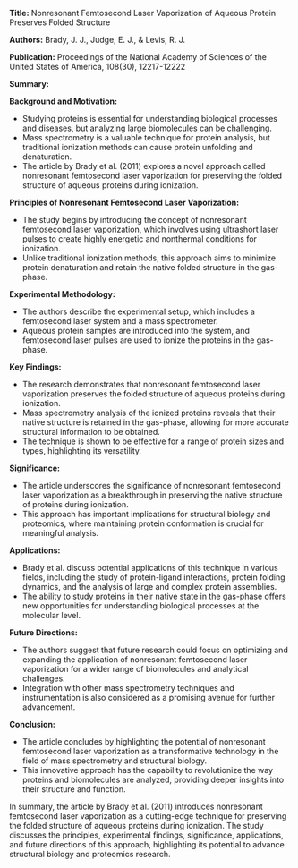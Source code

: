 **Title:** Nonresonant Femtosecond Laser Vaporization of Aqueous Protein Preserves Folded Structure

**Authors:** Brady, J. J., Judge, E. J., & Levis, R. J.

**Publication:** Proceedings of the National Academy of Sciences of the United States of America, 108(30), 12217-12222

**Summary:**

**Background and Motivation:**

- Studying proteins is essential for understanding biological processes and diseases, but analyzing large biomolecules can be challenging.
- Mass spectrometry is a valuable technique for protein analysis, but traditional ionization methods can cause protein unfolding and denaturation.
- The article by Brady et al. (2011) explores a novel approach called nonresonant femtosecond laser vaporization for preserving the folded structure of aqueous proteins during ionization.

**Principles of Nonresonant Femtosecond Laser Vaporization:**

- The study begins by introducing the concept of nonresonant femtosecond laser vaporization, which involves using ultrashort laser pulses to create highly energetic and nonthermal conditions for ionization.
- Unlike traditional ionization methods, this approach aims to minimize protein denaturation and retain the native folded structure in the gas-phase.

**Experimental Methodology:**

- The authors describe the experimental setup, which includes a femtosecond laser system and a mass spectrometer.
- Aqueous protein samples are introduced into the system, and femtosecond laser pulses are used to ionize the proteins in the gas-phase.

**Key Findings:**

- The research demonstrates that nonresonant femtosecond laser vaporization preserves the folded structure of aqueous proteins during ionization.
- Mass spectrometry analysis of the ionized proteins reveals that their native structure is retained in the gas-phase, allowing for more accurate structural information to be obtained.
- The technique is shown to be effective for a range of protein sizes and types, highlighting its versatility.

**Significance:**

- The article underscores the significance of nonresonant femtosecond laser vaporization as a breakthrough in preserving the native structure of proteins during ionization.
- This approach has important implications for structural biology and proteomics, where maintaining protein conformation is crucial for meaningful analysis.

**Applications:**

- Brady et al. discuss potential applications of this technique in various fields, including the study of protein-ligand interactions, protein folding dynamics, and the analysis of large and complex protein assemblies.
- The ability to study proteins in their native state in the gas-phase offers new opportunities for understanding biological processes at the molecular level.

**Future Directions:**

- The authors suggest that future research could focus on optimizing and expanding the application of nonresonant femtosecond laser vaporization for a wider range of biomolecules and analytical challenges.
- Integration with other mass spectrometry techniques and instrumentation is also considered as a promising avenue for further advancement.

**Conclusion:**

- The article concludes by highlighting the potential of nonresonant femtosecond laser vaporization as a transformative technology in the field of mass spectrometry and structural biology.
- This innovative approach has the capability to revolutionize the way proteins and biomolecules are analyzed, providing deeper insights into their structure and function.

In summary, the article by Brady et al. (2011) introduces nonresonant femtosecond laser vaporization as a cutting-edge technique for preserving the folded structure of aqueous proteins during ionization. The study discusses the principles, experimental findings, significance, applications, and future directions of this approach, highlighting its potential to advance structural biology and proteomics research.